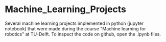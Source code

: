 # Machine_Learning_Projects
Several machine learning projects implemented in python (jupyter notebook) that were made during the course "Machine learning for robotics" at TU-Delft. To inspect the code on github, open the .ipynb files.
